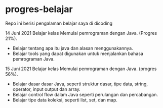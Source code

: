 # progres-belajar
Repo ini berisi pengalaman belajar saya di dicoding

14 Juni 2021
Belajar kelas Memulai pemrograman dengan Java. (Progres 21%).
  * Belajar tentang apa itu java dan alasan menggunakannya.
  * Belajar tools yang dapat digunakan untuk menjalankan bahasa pemrograman Java.

15 Juni 2021
Belajar kelas Memulai pemrograman dengan Java. (progres 56%).
  * Belajar dasar dasar Java, seperti struktur dasar, tipe data, string, operator, input output dan array.
  * Belajar control flow dalam Java seperti perulangan dan percabangan.
  * Belajar tipe data koleksi, seperti list, set, dan map.
